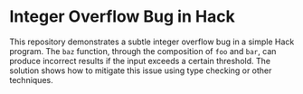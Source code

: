 # Integer Overflow Bug in Hack

This repository demonstrates a subtle integer overflow bug in a simple Hack program. The `baz` function, through the composition of `foo` and `bar`, can produce incorrect results if the input exceeds a certain threshold. The solution shows how to mitigate this issue using type checking or other techniques.